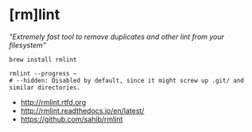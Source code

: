 # [rm]lint

_"Extremely fast tool to remove duplicates and other lint from your filesystem"_

```
brew install rmlint

rmlint --progress ~
# --hidden: Disabled by default, since it might screw up .git/ and similar directories.
```

* http://rmlint.rtfd.org
* http://rmlint.readthedocs.io/en/latest/
* https://github.com/sahib/rmlint
